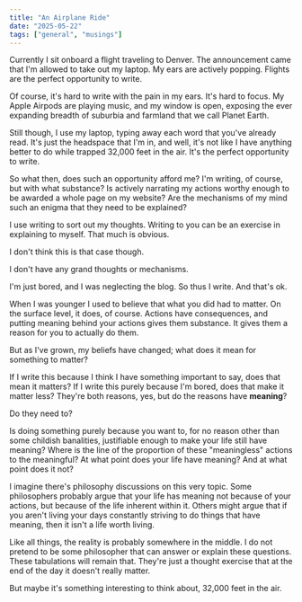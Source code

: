 ```yaml
---
title: "An Airplane Ride"
date: "2025-05-22"
tags: ["general", "musings"]
---
```

Currently I sit onboard a flight traveling to Denver. The announcement came that I'm allowed to take out my laptop. My ears are actively popping. Flights are the perfect opportunity to write.

Of course, it's hard to write with the pain in my ears. It's hard to focus. My Apple Airpods are playing music, and my window is open, exposing the ever expanding breadth of suburbia and farmland that we call Planet Earth.

Still though, I use my laptop, typing away each word that you've already read. It's just the headspace that I'm in, and well, it's not like I have anything better to do while trapped 32,000 feet in the air. It's the perfect opportunity to write.

So what then, does such an opportunity afford me? I'm writing, of course, but with what substance? Is actively narrating my actions worthy enough to be awarded a whole page on my website? Are the mechanisms of my mind such an enigma that they need to be explained?

I use writing to sort out my thoughts. Writing to you can be an exercise in explaining to myself. That much is obvious.

I don't think this is that case though.

I don't have any grand thoughts or mechanisms.

I'm just bored, and I was neglecting the blog. So thus I write. And that's ok.

When I was younger I used to believe that what you did had to matter. On the surface level, it does, of course. Actions have consequences, and putting meaning behind your actions gives them substance. It gives them a reason for you to actually do them.

But as I've grown, my beliefs have changed; what does it mean for something to matter?

If I write this because I think I have something important to say, does that mean it matters? If I write this purely because I'm bored, does that make it matter less? They're both reasons, yes, but do the reasons have **meaning**?

Do they need to?

Is doing something purely because you want to, for no reason other than some childish banalities, justifiable enough to make your life still have meaning? Where is the line of the proportion of these "meaningless" actions to the meaningful? At what point does your life have meaning? And at what point does it not?

I imagine there's philosophy discussions on this very topic. Some philosophers probably argue that your life has meaning not because of your actions, but because of the life inherent within it. Others might argue that if you aren't living your days constantly striving to do things that have meaning, then it isn't a life worth living.

Like all things, the reality is probably somewhere in the middle. I do not pretend to be some philosopher that can answer or explain these questions. These tabulations will remain that. They're just a thought exercise that at the end of the day it doesn't really matter.

But maybe it's something interesting to think about, 32,000 feet in the air.